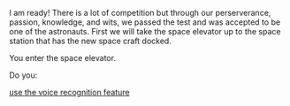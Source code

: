 I am ready! There is a lot of competition but through our perserverance,
passion, knowledge, and wits, we passed the test and was accepted to
be one of the astronauts. First we will take the space elevator up to the
space station that has the new space craft docked.

You enter the space elevator.

Do you:

[use the voice recognition feature](voice/voice.md)

